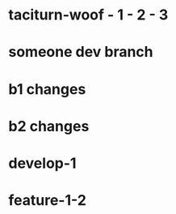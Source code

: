 # taciturn-woof - 1 - 2 - 3
# someone dev branch
# b1 changes

# b2 changes

# develop-1

# feature-1-2